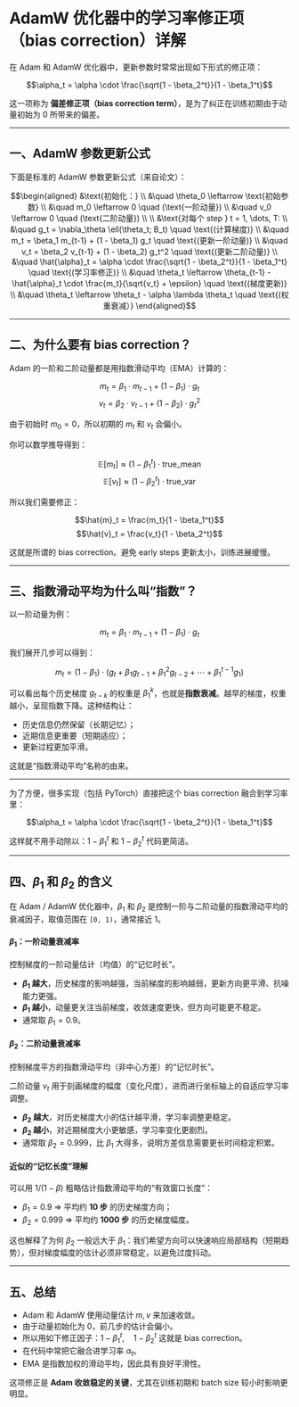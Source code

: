 # AdamW 优化器中的学习率修正项（bias correction）详解

在 Adam 和 AdamW 优化器中，更新参数时常常出现如下形式的修正项：

$$\alpha_t = \alpha \cdot \frac{\sqrt{1 - \beta_2^t}}{1 - \beta_1^t}$$

这一项称为 **偏差修正项（bias correction term）**，是为了纠正在训练初期由于动量初始为 0 所带来的偏差。

---

## 一、AdamW 参数更新公式

下面是标准的 AdamW 参数更新公式（来自论文）：

$$\begin{aligned}
&\text{初始化：} \\
&\quad \theta_0 \leftarrow \text{初始参数} \\
&\quad m_0 \leftarrow 0 \quad (\text{一阶动量}) \\
&\quad v_0 \leftarrow 0 \quad (\text{二阶动量}) \\
\\
&\text{对每个 step } t = 1, \dots, T: \\
&\quad g_t = \nabla_\theta \ell(\theta_t; B_t) \quad \text{(计算梯度)} \\
&\quad m_t = \beta_1 m_{t-1} + (1 - \beta_1) g_t \quad \text{(更新一阶动量)} \\
&\quad v_t = \beta_2 v_{t-1} + (1 - \beta_2) g_t^2 \quad \text{(更新二阶动量)} \\
&\quad \hat{\alpha}_t = \alpha \cdot \frac{\sqrt{1 - \beta_2^t}}{1 - \beta_1^t} \quad \text{(学习率修正)} \\
&\quad \theta_t \leftarrow \theta_{t-1} - \hat{\alpha}_t \cdot \frac{m_t}{\sqrt{v_t} + \epsilon} \quad \text{(梯度更新)} \\
&\quad \theta_t \leftarrow \theta_t - \alpha \lambda \theta_t \quad \text{(权重衰减）}
\end{aligned}$$

---

## 二、为什么要有 bias correction？

Adam 的一阶和二阶动量都是用指数滑动平均（EMA）计算的：

$$m_t = \beta_1 \cdot m_{t-1} + (1 - \beta_1) \cdot g_t$$
$$v_t = \beta_2 \cdot v_{t-1} + (1 - \beta_2) \cdot g_t^2$$

由于初始时 $m_0 = 0$，所以初期的 $m_t$ 和 $v_t$ 会偏小。

你可以数学推导得到：

$$\mathbb{E}[m_t] \approx (1 - \beta_1^t) \cdot \text{true\_mean}$$
$$\mathbb{E}[v_t] \approx (1 - \beta_2^t) \cdot \text{true\_var}$$

所以我们需要修正：

$$\hat{m}_t = \frac{m_t}{1 - \beta_1^t}$$
$$\hat{v}_t = \frac{v_t}{1 - \beta_2^t}$$

这就是所谓的 bias correction。避免 early steps 更新太小，训练进展缓慢。

---

## 三、指数滑动平均为什么叫“指数”？

以一阶动量为例：

$$m_t = \beta_1 \cdot m_{t-1} + (1 - \beta_1) \cdot g_t$$

我们展开几步可以得到：

$$m_t = (1 - \beta_1) \cdot \left(g_t + \beta_1 g_{t-1} + \beta_1^2 g_{t-2} + \cdots + \beta_1^{t-1} g_1\right)$$

可以看出每个历史梯度 $g_{t-k}$ 的权重是 $\beta_1^k$，也就是**指数衰减**。越早的梯度，权重越小，呈现指数下降。这种结构让：

- 历史信息仍然保留（长期记忆）；
- 近期信息更重要（短期适应）；
- 更新过程更加平滑。

这就是“指数滑动平均”名称的由来。

---

为了方便，很多实现（包括 PyTorch）直接把这个 bias correction 融合到学习率里：

$$\alpha_t = \alpha \cdot \frac{\sqrt{1 - \beta_2^t}}{1 - \beta_1^t}$$

这样就不用手动除以：$1 - \beta_1^t$ 和 $1 - \beta_2^t$ 代码更简洁。

---

## 四、$\beta_1$ 和 $\beta_2$ 的含义

在 Adam / AdamW 优化器中，$\beta_1$ 和 $\beta_2$ 是控制一阶与二阶动量的指数滑动平均的衰减因子，取值范围在 `[0, 1)`，通常接近 1。

#### $\beta_1$：一阶动量衰减率
控制梯度的一阶动量估计（均值）的“记忆时长”。

- **$\beta_1$ 越大**，历史梯度的影响越强，当前梯度的影响越弱，更新方向更平滑、抗噪能力更强。
- **$\beta_1$ 越小**，动量更关注当前梯度，收敛速度更快，但方向可能更不稳定。
- 通常取 $\beta_1 = 0.9$。

#### $\beta_2$：二阶动量衰减率
控制梯度平方的指数滑动平均（非中心方差）的“记忆时长”。

二阶动量 $v_t$ 用于刻画梯度的幅度（变化尺度），进而进行坐标轴上的自适应学习率调整。

- **$\beta_2$ 越大**，对历史梯度大小的估计越平滑，学习率调整更稳定。
- **$\beta_2$ 越小**，对近期梯度大小更敏感，学习率变化更剧烈。
- 通常取 $\beta_2 = 0.999$，比 $\beta_1$ 大得多，说明方差信息需要更长时间稳定积累。

#### 近似的“记忆长度”理解
可以用 $1/(1-\beta)$ 粗略估计指数滑动平均的“有效窗口长度”：

- $\beta_1 = 0.9$ ⇒ 平均约 **10 步** 的历史梯度方向；
- $\beta_2 = 0.999$ ⇒ 平均约 **1000 步** 的历史梯度幅度。

这也解释了为何 $\beta_2$ 一般远大于 $\beta_1$：我们希望方向可以快速响应局部结构（短期趋势），但对梯度幅度的估计必须非常稳定，以避免过度抖动。

---

## 五、总结

- Adam 和 AdamW 使用动量估计 $m, v$ 来加速收敛。
- 由于动量初始化为 0，前几步的估计会偏小。
- 所以用如下修正因子：$1 - \beta_1^t, \quad 1 - \beta_2^t$ 这就是 bias correction。
- 在代码中常把它融合进学习率 $\alpha_t$。
- EMA 是指数加权的滑动平均，因此具有良好平滑性。

这项修正是 **Adam 收敛稳定的关键**，尤其在训练初期和 batch size 较小时影响更明显。


